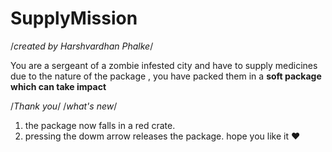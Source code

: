 # SupplyMission
/*created by Harshvardhan Phalke*/

You are a sergeant of a zombie infested city and have to supply medicines
due to the nature of the package , you have packed them in a **soft package which can take impact**

/*Thank you*/
/*what's new*/
1. the package now falls in a red crate.
2. pressing the dowm arrow releases the package.
hope you like it ❤